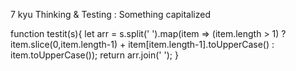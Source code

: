7 kyu
Thinking & Testing : Something capitalized

function testit(s){
  let arr = s.split(' ').map(item =>  (item.length > 1) ? item.slice(0,item.length-1) + item[item.length-1].toUpperCase() : item.toUpperCase());
  return arr.join(' ');
}
 
